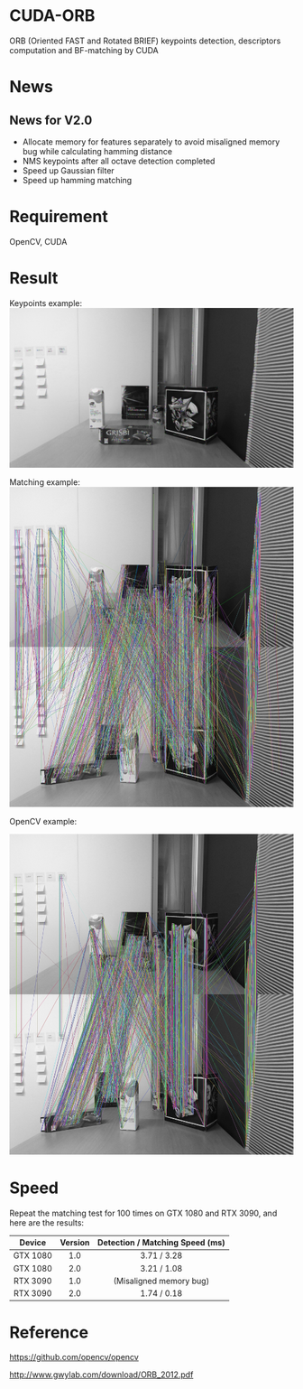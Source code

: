 # CUDA-ORB
ORB (Oriented FAST and Rotated BRIEF) keypoints detection, descriptors computation and BF-matching by CUDA

# News

## News for V2.0

- Allocate memory for features separately to avoid misaligned memory bug while calculating hamming distance
- NMS keypoints after all octave detection completed
- Speed up Gaussian filter
- Speed up hamming matching

# Requirement

OpenCV, CUDA

# Result
Keypoints example:
![orb_show1](data/orb_show1.jpg)

Matching example:
![orb_show_matched](data/orb_show_matched.jpg)

OpenCV example:

![cvshow_matched](data/cvshow_matched.jpg)

# Speed

Repeat the matching test for 100 times on GTX 1080 and RTX 3090, and here are the results:

|  Device  | Version | Detection / Matching Speed (ms) |
| :------: | :-----: | :-----------------------------: |
| GTX 1080 |   1.0   |           3.71 / 3.28           |
| GTX 1080 |   2.0   |           3.21 / 1.08           |
| RTX 3090 |   1.0   |     (Misaligned memory bug)     |
| RTX 3090 |   2.0   |           1.74 / 0.18           |

# Reference

https://github.com/opencv/opencv

http://www.gwylab.com/download/ORB_2012.pdf
